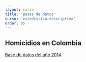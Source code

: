 ```yaml
---
layout: curso
title: 'Bases de datos'
curso: 'estadistica-descriptiva'
order: 05
---
```



## Homicidios en Colombia

[Base de datos del año 2014](basededatos/HomicidiosColombia2014.xlsx)
